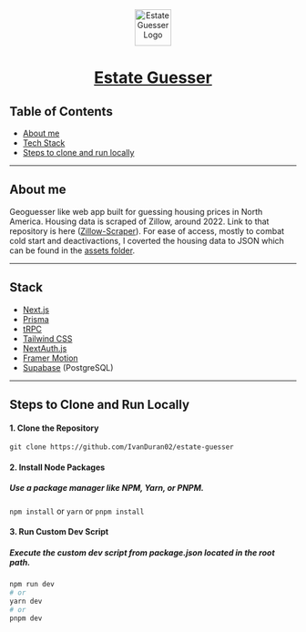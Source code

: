 <div align="center">
    <a href="https://estate-guesser.vercel.app">
        <img src="https://res.cloudinary.com/venerable/image/upload/v1700591738/ba1gusjsjw3xypobykw0.png" width="64" height="64" alt="Estate Guesser Logo">
    </a>
    <h1>
        <a href="https://https://estate-guesser.vercel.app">
            Estate Guesser
        </a>
    </h1>
</div>

## Table of Contents

- [About me](#About-me)
- [Tech Stack](#Stack)
- [Steps to clone and run locally](#Steps-to-clone-and-run-locally)

---

## About me

Geoguesser like web app built for guessing housing prices in North America. Housing data is scraped of Zillow, around 2022. Link to that repository is here ([Zillow-Scraper](https://github.com/IvanDuran02/zillow-house-finder)). For ease of access, mostly to combat cold start and deactivactions, I coverted the housing data to JSON which can be found in the [assets folder](src/assets).

---

## Stack

- [Next.js](https://nextjs.org/)
- [Prisma](https://www.prisma.io/)
- [tRPC](https://trpc.io/)
- [Tailwind CSS](https://tailwindcss.com/)
- [NextAuth.js](https://next-auth.js.org/)
- [Framer Motion](https://www.framer.com/motion/)
- [Supabase](https://supabase.io/) (PostgreSQL)

---

## Steps to Clone and Run Locally

#### 1. Clone the Repository

`git clone https://github.com/IvanDuran02/estate-guesser`

#### 2. Install Node Packages

##### Use a package manager like NPM, Yarn, or PNPM.

`npm install` or `yarn` or `pnpm install`

#### 3. Run Custom Dev Script

##### Execute the custom dev script from package.json located in the root path.

```bash
npm run dev
# or
yarn dev
# or
pnpm dev
```
